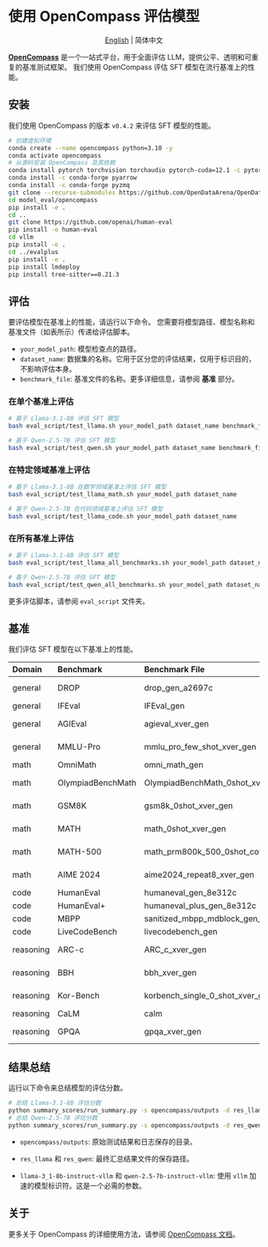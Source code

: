 # 使用 OpenCompass 评估模型

<p align="center">
  <a href="./README.md">English</a> | 简体中文
</p>

**[OpenCompass](https://github.com/OpenCompass/OpenCompass)** 是一个一站式平台，用于全面评估 LLM，提供公平、透明和可重复的基准测试框架。
我们使用 OpenCompass 评估 SFT 模型在流行基准上的性能。

## 安装
我们使用 OpenCompass 的版本 `v0.4.2` 来评估 SFT 模型的性能。

```bash
# 创建虚拟环境
conda create --name opencompass python=3.10 -y
conda activate opencompass
# 从源码安装 OpenCompass 及其依赖
conda install pytorch torchvision torchaudio pytorch-cuda=12.1 -c pytorch -c nvidia
conda install -c conda-forge pyarrow
conda install -c conda-forge pyzmq
git clone --recurse-submodules https://github.com/OpenDataArena/OpenDataArena-Tool.git
cd model_eval/opencompass
pip install -e .
cd ..
git clone https://github.com/openai/human-eval
pip install -e human-eval
cd vllm
pip install -e .
cd ../evalplus
pip install -e . 
pip install lmdeploy
pip install tree-sitter==0.21.3
```

## 评估
要评估模型在基准上的性能，请运行以下命令。
您需要将模型路径、模型名称和基准文件（如表所示）传递给评估脚本。

* `your_model_path`: 模型检查点的路径。
* `dataset_name`: 数据集的名称。它用于区分您的评估结果，仅用于标识目的，不影响评估本身。
* `benchmark_file`: 基准文件的名称。更多详细信息，请参阅 **基准** 部分。

### 在单个基准上评估
```bash
# 基于 Llama-3.1-8B 评估 SFT 模型
bash eval_script/test_llama.sh your_model_path dataset_name benchmark_file

# 基于 Qwen-2.5-7B 评估 SFT 模型
bash eval_script/test_qwen.sh your_model_path dataset_name benchmark_file
```

### 在特定领域基准上评估
```bash
# 基于 Llama-3.1-8B 在数学领域基准上评估 SFT 模型
bash eval_script/test_llama_math.sh your_model_path dataset_name

# 基于 Qwen-2.5-7B 在代码领域基准上评估 SFT 模型
bash eval_script/test_llama_code.sh your_model_path dataset_name
```

### 在所有基准上评估

```bash
# 基于 Llama-3.1-8B 评估 SFT 模型
bash eval_script/test_llama_all_benchmarks.sh your_model_path dataset_name

# 基于 Qwen-2.5-7B 评估 SFT 模型
bash eval_script/test_qwen_all_benchmarks.sh your_model_path dataset_name
```

更多评估脚本，请参阅 `eval_script` 文件夹。

## 基准
我们评估 SFT 模型在以下基准上的性能。

| Domain  | Benchmark  | Benchmark File | Evaluator |
| :--- | :--- | :--- | :--- |
| general | DROP | drop_gen_a2697c | IAAR-Shanghai/xVerify-9B-C |
| general | IFEval | IFEval_gen | IFEvaluator |
| general | AGIEval | agieval_xver_gen | IAAR-Shanghai/xVerify-9B-C |
| general | MMLU-Pro | mmlu_pro_few_shot_xver_gen | IAAR-Shanghai/xVerify-9B-C |
| math | OmniMath | omni_math_gen | KbsdJames/Omni-Judge |
| math | OlympiadBenchMath | OlympiadBenchMath_0shot_xver_gen | IAAR-Shanghai/xVerify-9B-C |
| math | GSM8K | gsm8k_0shot_xver_gen | IAAR-Shanghai/xVerify-9B-C |
| math | MATH | math_0shot_xver_gen | IAAR-Shanghai/xVerify-9B-C |
| math | MATH-500 | math_prm800k_500_0shot_cot_xver_gen | IAAR-Shanghai/xVerify-9B-C |
| math | AIME 2024 | aime2024_repeat8_xver_gen | IAAR-Shanghai/xVerify-9B-C |
| code | HumanEval | humaneval_gen_8e312c | HumanEvalEvaluator |
| code | HumanEval+ | humaneval_plus_gen_8e312c | HumanEvalPlusEvaluator |
| code | MBPP | sanitized_mbpp_mdblock_gen_a447ff | MBPPEvaluator |
| code | LiveCodeBench | livecodebench_gen | LCBCodeGenerationEvaluator |
| reasoning | ARC-c | ARC_c_xver_gen | IAAR-Shanghai/xVerify-9B-C |
| reasoning | BBH | bbh_xver_gen | IAAR-Shanghai/xVerify-9B-C |
| reasoning | Kor-Bench | korbench_single_0_shot_xver_gen | IAAR-Shanghai/xVerify-9B-C |
| reasoning | CaLM | calm | CaLMEvaluator |
| reasoning | GPQA | gpqa_xver_gen | IAAR-Shanghai/xVerify-9B-C |


## 结果总结
运行以下命令来总结模型的评估分数。

```bash
# 总结 Llama-3.1-8B 评估分数
python summary_scores/run_summary.py -s opencompass/outputs -d res_llama -m llama-3_1-8b-instruct-vllm
# 总结 Qwen-2.5-7B 评估分数
python summary_scores/run_summary.py -s opencompass/outputs -d res_qwen -m qwen2.5-7b-instruct-vllm
```

* `opencompass/outputs`: 原始测试结果和日志保存的目录。

* `res_llama` 和 `res_qwen`: 最终汇总结果文件的保存路径。

* `llama-3_1-8b-instruct-vllm` 和 `qwen-2.5-7b-instruct-vllm`: 使用 `vllm` 加速的模型标识符。这是一个必需的参数。

## 关于
更多关于 OpenCompass 的详细使用方法，请参阅 [OpenCompass 文档](https://opencompass.readthedocs.io/en/latest/)。
